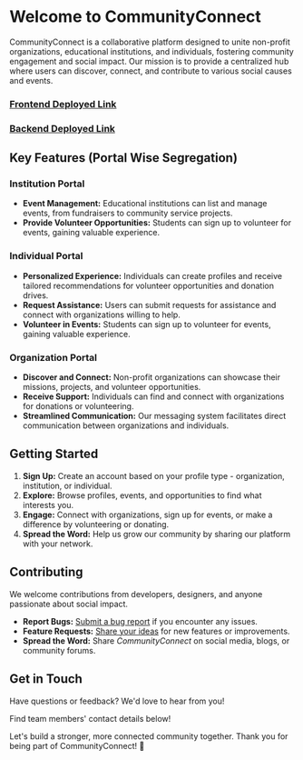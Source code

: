 # Welcome to CommunityConnect

CommunityConnect is a collaborative platform designed to unite non-profit organizations, educational institutions, and individuals, fostering community engagement and social impact. Our mission is to provide a centralized hub where users can discover, connect, and contribute to various social causes and events.

### [Frontend Deployed Link](https://community-connect-chads.vercel.app/)
### [Backend Deployed Link](https://community-connect-wbs6.vercel.app/)

## Key Features (Portal Wise Segregation)

### Institution Portal
- **Event Management:** Educational institutions can list and manage events, from fundraisers to community service projects.
- **Provide Volunteer Opportunities:** Students can sign up to volunteer for events, gaining valuable experience.

### Individual Portal
- **Personalized Experience:** Individuals can create profiles and receive tailored recommendations for volunteer opportunities and donation drives.
- **Request Assistance:** Users can submit requests for assistance and connect with organizations willing to help.
- **Volunteer in Events:** Students can sign up to volunteer for events, gaining valuable experience.

### Organization Portal
- **Discover and Connect:** Non-profit organizations can showcase their missions, projects, and volunteer opportunities.
- **Receive Support:** Individuals can find and connect with organizations for donations or volunteering.
- **Streamlined Communication:** Our messaging system facilitates direct communication between organizations and individuals.

## Getting Started

1. **Sign Up:** Create an account based on your profile type - organization, institution, or individual.
2. **Explore:** Browse profiles, events, and opportunities to find what interests you.
3. **Engage:** Connect with organizations, sign up for events, or make a difference by volunteering or donating.
4. **Spread the Word:** Help us grow our community by sharing our platform with your network.

## Contributing

We welcome contributions from developers, designers, and anyone passionate about social impact.

- **Report Bugs:** [Submit a bug report]() if you encounter any issues.
- **Feature Requests:** [Share your ideas]() for new features or improvements.
- **Spread the Word:** Share *CommunityConnect* on social media, blogs, or community forums.

## Get in Touch

Have questions or feedback? We'd love to hear from you!

Find team members' contact details below!

Let's build a stronger, more connected community together. Thank you for being part of CommunityConnect! 🌟
